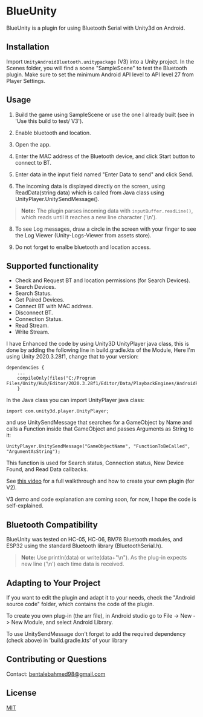 # BlueUnity
BlueUnity is a plugin for using Bluetooth Serial with Unity3d on Android.

## Installation

Import `UnityAndroidBluetooth.unitypackage` (V3) into a Unity project. In the Scenes folder, you will find a scene "SampleScene" to test the Bluetooth plugin.
Make sure to set the minimum Android API level to API level 27 from Player Settings.

## Usage

1) Build the game using SampleScene or use the one I already built (see in 'Use this build to test/ V3').

2) Enable bluetooth and location.

3) Open the app.

4) Enter the MAC address of the Bluetooth device, and click Start button to connect to BT.

5) Enter data in the input field named "Enter Data to send" and click Send.
   
6) The incoming data is displayed directly on the screen, using ReadData(string data) which is called from Java class using UnityPlayer.UnitySendMessage().
> **Note:** The plugin parses incoming data with `inputBuffer.readLine()`, which reads until it reaches a new line character ('\n').

8) To see Log messages, draw a circle in the screen with your finger to see the Log Viewer (Unity-Logs-Viewer from assets store).
   
9) Do not forget to enalbe bluetooth and location access.
   
## Supported functionality
- Check and Request BT and location permissions (for Search Devices).
- Search Devices.
- Search Status.
- Get Paired Devices.
- Connect BT with MAC address.
- Disconnect BT.
- Connection Status.
- Read Stream.
- Write Stream.

I have Enhanced the code by using Unity3D UnityPlayer java class, this is done by adding the following line in build.gradle.kts of the Module, Here I'm using Unity 2020.3.28f1, change that to your version:

```
dependencies {
    ...
    compileOnly(files("C:/Program Files/Unity/Hub/Editor/2020.3.28f1/Editor/Data/PlaybackEngines/AndroidPlayer/Variations/mono/Release/Classes/classes.jar"))
    }

```    
In the Java class you can import UnityPlayer java class:
```
import com.unity3d.player.UnityPlayer;
```
and use UnitySendMessage that searches for a GameObject by Name and calls a Function inside that GameObject and passes Arguments as String to it:
```
UnityPlayer.UnitySendMessage("GameObjectName", "FunctionToBeCalled", "ArgumentAsString");
```

This function is used for Search status, Connection status, New Device Found, and Read Data callbacks.



See [this video](https://www.youtube.com/watch?v=n9F6J5m7BJI) for a full walkthrough and how to create your own plugin (for V2). 


V3 demo and code explanation are coming soon, for now, I hope the code is self-explained.


## Bluetooth Compatibility

BlueUnity was tested on HC-05, HC-06, BM78 Bluetooth modules, and ESP32 using the standard Bluetooth library (BluetoothSerial.h).

> **Note:** Use println(data) or write(data+"\n"). As the plug-in expects new line ('\n') each time data is received.

## Adapting to Your Project

If you want to edit the plugin and adapt it to your needs, check the "Android source code" folder, which contains the code of the plugin.

To create you own plug-in (the arr file), in Android studio go to File -> New -> New Module, and select Android Library. 

To use UnitySendMessage don't forget to add the required dependency (check above) in 'build.gradle.kts' of your library

## Contributing or Questions

Contact: bentalebahmed98@gmail.com

## License
[MIT](https://choosealicense.com/licenses/mit/)
